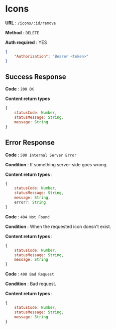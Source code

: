 # Icons

**URL** : `/icons/:id/remove`

**Method** : `DELETE`

**Auth required** : YES
```json
{
    "Authorization": "Bearer <token>"
}
```

## Success Response

**Code** : `200 OK`

**Content return types**

```js
{
    statusCode: Number,
    statusMessage: String,
    message: String
}
```

## Error Response

**Code** : `500 Internal Server Error`

**Condition** : If something server-side goes wrong.

**Content return types** :

```js
{
    statusCode: Number,
    statusMessage: String,
    message: String,
    error?: String
}
```

**Code** : `404 Not Found`

**Condition** : When the requested icon doesn't exist.

**Content return types** :

```js
{
    statusCode: Number,
    statusMessage: String,
    message: String
}
```

**Code** : `400 Bad Request`

**Condition** : Bad request.

**Content return types** :

```js
{
    statusCode: Number,
    statusMessage: String,
    message: String
}
```